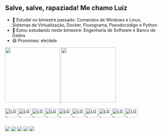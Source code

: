 ## Salve, salve, rapaziada! Me chamo Luiz

- 🔭 Estudei no bimestre passado: Comandos de Windows e Linux, Sistemas de Virtualização, Docker, Fluxograma, Pseudocódigo e Python
- 🌱 Estou estudando neste bimestre: Engenharia de Software e Banco de Dados
- 😄 Pronomes: ele/dele

<div>
  <a href="https://github.com/LuizgGEz">
  <img height="180em" src="https://github-readme-stats.vercel.app/api?username=LuizgGEz&count_private=true&show_icons=true&theme=swift&locale=pt-br&include_all_commits=true"/>
  <img height="180em" src="https://github-readme-stats.vercel.app/api/top-langs/?username=LuizgGEz&layout=compact&card_width=180em&theme=swift&locale=pt-br"/>
</div>

<div style="display: inline_block"><br>
  <img align="center" alt="LG-Google" height="30" width="40" src="https://cdn.jsdelivr.net/gh/devicons/devicon/icons/google/google-original.svg">
  <img align="center" alt="LG-Chrome" height="30" width="40" src="https://cdn.jsdelivr.net/gh/devicons/devicon/icons/chrome/chrome-original.svg">
  <img align="center" alt="LG-Github" height="30" width="40" src="https://cdn.jsdelivr.net/gh/devicons/devicon/icons/github/github-original.svg">
  <img align="center" alt="LG-Trello" height="30" width="40" src="https://cdn.jsdelivr.net/gh/devicons/devicon/icons/trello/trello-plain.svg">
  <img align="center" alt="LG-VSCode" height="30" width="40" src="https://cdn.jsdelivr.net/gh/devicons/devicon/icons/vscode/vscode-original.svg">
  <img align="center" alt="LG-Windows" height="30" width="40" src="https://cdn.jsdelivr.net/gh/devicons/devicon/icons/windows8/windows8-original.svg">
  <img align="center" alt="LG-Linux" height="30" width="40" src="https://cdn.jsdelivr.net/gh/devicons/devicon/icons/linux/linux-original.svg">
  <img align="center" alt="LG-Ubuntu" height="30" width="40" src="https://cdn.jsdelivr.net/gh/devicons/devicon/icons/ubuntu/ubuntu-plain.svg">
  <img align="center" alt="LG-Docker" height="30" width="40" src="https://cdn.jsdelivr.net/gh/devicons/devicon/icons/docker/docker-original.svg">
  <img align="center" alt="LG-Python" height="30" width="40" src="https://cdn.jsdelivr.net/gh/devicons/devicon/icons/python/python-original.svg"> 
</div>

  ##

<div>
  <a href="https://www.github.com/LuizgGEz" target="_blank"><img src="https://img.shields.io/badge/GitHub-100000?style=for-the-badge&logo=github&logoColor=white" target="_blank"></a>
  <a href="https://www.github.com/LuizgGEz" target="_blank"><img src="https://img.shields.io/github/followers/LuizgGEz?logo=GitHub&style=for-the-badge" target="_blank"></a>
  <a href="https://www.github.com/LuizgGEz" target="_blank"><img src="https://img.shields.io/github/stars/LuizgGEz?logo=github&style=for-the-badge" target="_blank"></a>
  <a href="https://www.github.com/LuizgGEz" target="_blank"><img src="https://komarev.com/ghpvc/?username=LuizgGEz&color=blue&style=flat" target="_blank"></a>
  <a href="https://www.github.com/LuizgGEz" target="_blank"><img src="https://views.whatilearened.today/views/github/LuizgGEz/LuizgGEz.svg" target="_blank"></a> 
</div>

